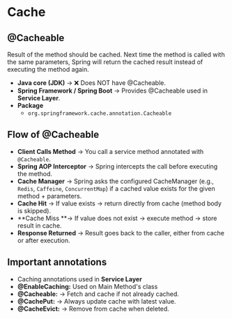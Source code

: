 # Cache

## @Cacheable

Result of the method should be cached. Next time the method is called with the same parameters, Spring will return the cached result instead of executing the method again.

- **Java core (JDK)** → ❌ Does NOT have @Cacheable.
- **Spring Framework / Spring Boot** → Provides @Cacheable used in **Service Layer**.
- **Package**
  - `org.springframework.cache.annotation.Cacheable`

## Flow of @Cacheable

- **Client Calls Method** → You call a service method annotated with `@Cacheable`.
- **Spring AOP Interceptor** → Spring intercepts the call before executing the method.
- **Cache Manager** → Spring asks the configured CacheManager (e.g., `Redis`, `Caffeine`, `ConcurrentMap`) if a cached value exists for the given method + parameters.
- **Cache Hit** → If value exists → return directly from cache (method body is skipped).
- **Cache Miss **→ If value does not exist → execute method → store result in cache.
- **Response Returned** → Result goes back to the caller, either from cache or after execution.

## Important annotations

- Caching annotations used in **Service Layer**
- **@EnableCaching:** Used on Main Method's class
- **@Cacheable:** → Fetch and cache if not already cached.
- **@CachePut:** → Always update cache with latest value.
- **@CacheEvict:** → Remove from cache when deleted.
